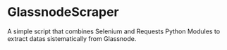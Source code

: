 # GlassnodeScraper
A simple script that combines Selenium and Requests Python Modules to extract datas sistematically from Glassnode.
